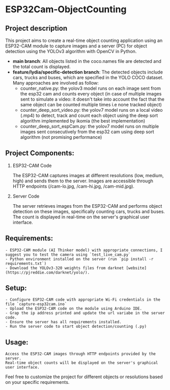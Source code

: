 # ESP32Cam-ObjectCounting

## Project description
This project aims to create a real-time object counting application using an ESP32-CAM module to capture images and a server (PC) for object detection using the YOLOv3 algorithm with OpenCV in Python. 
- **main branch**: All objects listed in the coco.names file are detected and the total count is displayed.
- **feature/lydia/specific-detection branch**: The detected objects include cars, trucks and buses, which are specified in the YOLO COCO dataset. Many approaches are involved as follow:
    - counter_native.py: the yolov3 model runs on each image sent from the esp32 cam and counts every object (in case of multiple images sent to simulate a video: it doesn't take into account the fact that the same object can be counted multiple times i.e none tracked object)
    - counter_deep_sort_video.py: the yolov7 model runs on a local video (.mp4) to detect, track and count each object using the deep sort algorithm implemented by ikomia (the best implementation)
    - counter_deep_sort_espCam.py: the yolov7 model runs on multiple images sent consecutively from the esp32 cam using deep sort algorithm (not promising performance)

## Project Components:
1. ESP32-CAM Code

    The ESP32-CAM captures images at different resolutions (low, medium, high) and sends them to the server.
    Images are accessible through HTTP endpoints (/cam-lo.jpg, /cam-hi.jpg, /cam-mid.jpg).

2. Server Code

    The server retrieves images from the ESP32-CAM and performs object detection on these images, specifically counting cars, trucks and buses.
    The count is displayed in real-time on the server's graphical user interface.

## Requirements:

    - ESP32-CAM module (AI Thinker model) with appropriate connections, I suggest you to test the camera using `test_live_cam.py`
    - Python environment installed on the server (run `pip install -r requirements.txt`)
    - Download the YOLOv3-320 weights files from darknet [website](https://pjreddie.com/darknet/yolo/).

## Setup:

    - Configure ESP32-CAM code with appropriate Wi-Fi credentials in the file `capture-esp32cam.ino`
    - Upload the ESP32-CAM code on the module using Arduino IDE.
    - Grap the ip address printed and update the url variabe in the server code. 
    - Ensure the server has all requirements installed.
    - Run the server code to start object detection/counting (.py)

## Usage:

    Access the ESP32-CAM images through HTTP endpoints provided by the server.
    Real-time object counts will be displayed on the server's graphical user interface.

Feel free to customize the project for different objects or resolutions based on your specific requirements.
